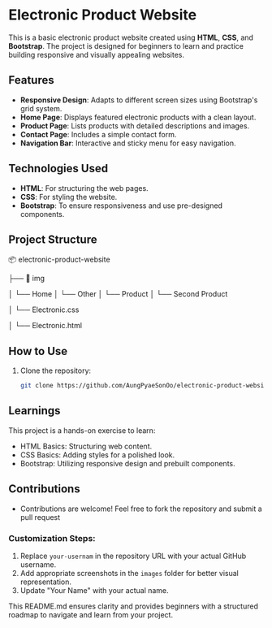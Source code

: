 # Electronic Product Website

This is a basic electronic product website created using **HTML**, **CSS**, and **Bootstrap**. The project is designed for beginners to learn and practice building responsive and visually appealing websites.

## Features

- **Responsive Design**: Adapts to different screen sizes using Bootstrap's grid system.
- **Home Page**: Displays featured electronic products with a clean layout.
- **Product Page**: Lists products with detailed descriptions and images.
- **Contact Page**: Includes a simple contact form.
- **Navigation Bar**: Interactive and sticky menu for easy navigation.

## Technologies Used

- **HTML**: For structuring the web pages.
- **CSS**: For styling the website.
- **Bootstrap**: To ensure responsiveness and use pre-designed components.

## Project Structure

📦 electronic-product-website 

├── 📁 img

   │ └── Home
   │ └── Other
   │ └── Product
   │ └── Second Product

│ └── Electronic.css

│ └── Electronic.html

   
## How to Use

1. Clone the repository:
   ```bash
   git clone https://github.com/AungPyaeSonOo/electronic-product-website.git


## Learnings

This project is a hands-on exercise to learn:

- HTML Basics: Structuring web content.
- CSS Basics: Adding styles for a polished look.
- Bootstrap: Utilizing responsive design and prebuilt components.

## Contributions

- Contributions are welcome! Feel free to fork the repository and submit a pull request

### Customization Steps:

1. Replace `your-usernam` in the repository URL with your actual GitHub username.
2. Add appropriate screenshots in the `images` folder for better visual representation.  
3. Update "Your Name" with your actual name.

This README.md ensures clarity and provides beginners with a structured roadmap to navigate and learn from your project.
